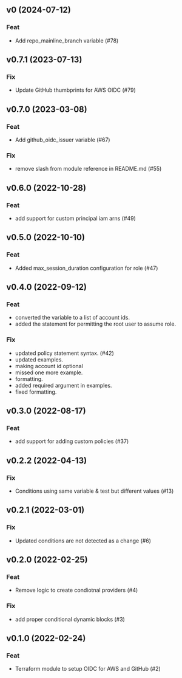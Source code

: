 ## v0 (2024-07-12)

### Feat

- Add repo_mainline_branch variable (#78)

## v0.7.1 (2023-07-13)

### Fix

- Update GitHub thumbprints for AWS OIDC (#79)

## v0.7.0 (2023-03-08)

### Feat

- Add github_oidc_issuer variable (#67)

### Fix

- remove slash from module reference in README.md (#55)

## v0.6.0 (2022-10-28)

### Feat

- add support for custom principal iam arns (#49)

## v0.5.0 (2022-10-10)

### Feat

- Added max_session_duration configuration for role (#47)

## v0.4.0 (2022-09-12)

### Feat

- converted the variable to a list of account ids.
- added the statement for permitting the root user to assume role.

### Fix

- updated policy statement syntax. (#42)
- updated examples.
- making account id optional
- missed one more example.
- formatting.
- added required argument in examples.
- fixed formatting.

## v0.3.0 (2022-08-17)

### Feat

- add support for adding custom policies (#37)

## v0.2.2 (2022-04-13)

### Fix

- Conditions using same variable & test but different values (#13)

## v0.2.1 (2022-03-01)

### Fix

- Updated conditions are not detected as a change (#6)

## v0.2.0 (2022-02-25)

### Feat

- Remove logic to create condiotnal providers (#4)

### Fix

- add proper conditional dynamic blocks (#3)

## v0.1.0 (2022-02-24)

### Feat

- Terraform module to setup OIDC for AWS and GitHub (#2)
